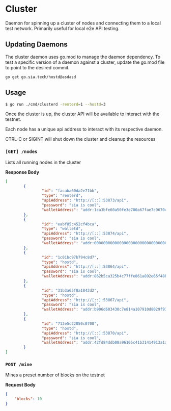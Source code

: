 # Cluster

Daemon for spinning up a cluster of nodes and connecting them to a local
test network. Primarily useful for local e2e API testing.

## Updating Daemons

The cluster daemon uses go.mod to manage the daemon dependency. To test a specific
version of a daemon against a cluster, update the go.mod file to point to the
desired commit.

```
go get go.sia.tech/hostd@asdasd
```

## Usage

```bash
$ go run ./cmd/clusterd -renterd=1 --hostd=3
```

Once the cluster is up, the cluster API will be available to interact with the
testnet.

Each node has a unique api address to interact with its respective daemon.

CTRL-C or SIGINT will shut down the cluster and cleanup the resources

### `[GET] /nodes` 
Lists all running nodes in the cluster

**Response Body**
```json
[
        {
                "id": "facaba60da2e71bb",
                "type": "renterd",
                "apiAddress": "http://[::]:53873/api",
                "password": "sia is cool",
                "walletAddress": "addr:1ca3bfe60a50fe3e700a67fae7c9670446849a0177b0da0378399c6d6ca9cb13dfcb3d084c2d"
        },
        {
                "id": "eabf85c452cf4bca",
                "type": "walletd",
                "apiAddress": "http://[::]:53874/api",
                "password": "sia is cool",
                "walletAddress": "addr:000000000000000000000000000000000000000000000000000000000000000089eb0d6a8a69"
        },
        {
                "id": "1c01bc97b794c8d7",
                "type": "hostd",
                "apiAddress": "http://[::]:53864/api",
                "password": "sia is cool",
                "walletAddress": "addr:862b5ca325b4c77ffe861a892e65f48bbcb43f2287b2dfe8d7c70459659f7367a2ffbcf62de9"
        },
        {
                "id": "31b3a65f8a1842d2",
                "type": "hostd",
                "apiAddress": "http://[::]:53867/api",
                "password": "sia is cool",
                "walletAddress": "addr:b906d603430c7e814a107910d8029f931da96a6f2afef6e6dfa93b488e9b337ae29d9f195d23"
        },
        {
                "id": "712e5c22050c0700",
                "type": "hostd",
                "apiAddress": "http://[::]:53870/api",
                "password": "sia is cool",
                "walletAddress": "addr:42fd84ddb08a96105c41b31414913a1a3e09a94046d8444f65398e9b96a814a7708027a323f7"
        }
]
```

### `POST /mine` 

Mines a preset number of blocks on the testnet

**Request Body**
```json
{
	"blocks": 10
}
```
